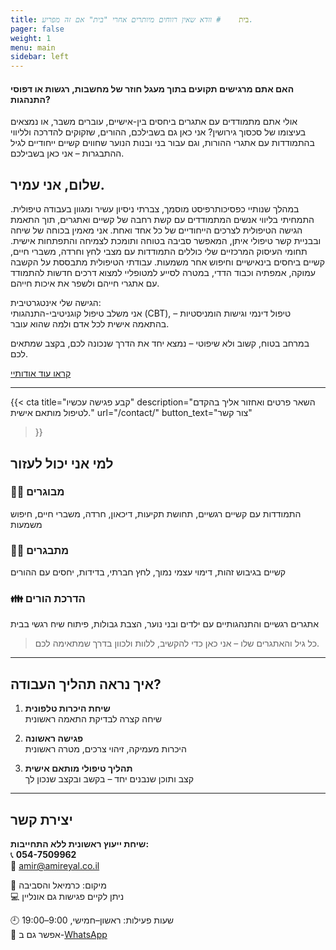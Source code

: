 ```yaml
---
title: בית    # וודא שאין רווחים מיותרים אחרי "בית" אם זה מפריע.
pager: false
weight: 1
menu: main
sidebar: left
---
```



#### האם אתם מרגישים תקועים בתוך מעגל חוזר של מחשבות, רגשות או דפוסי התנהגות? ####
אולי אתם מתמודדים עם אתגרים ביחסים בין-אישיים, עוברים משבר, או נמצאים בעיצומו של סכסוך גירושין? 
אני כאן גם בשבילכם, ההורים, שזקוקים להדרכה ולליווי בהתמודדות עם אתגרי ההורות,
וגם עבור בני ובנות הנוער שחווים קשיים ייחודיים לגיל ההתבגרות – אני כאן בשבילכם.

## שלום, אני עמיר.

במהלך שנותיי כפסיכותרפיסט מוסמך, צברתי ניסיון עשיר ומגוון בעבודה טיפולית. התמחיתי בליווי אנשים המתמודדים עם קשת רחבה של קשיים ואתגרים, תוך התאמת הגישה הטיפולית לצרכים הייחודיים של כל אחד ואחת.
אני מאמין בכוחה של שיחה ובבניית קשר טיפולי איתן, המאפשר סביבה בטוחה ותומכת לצמיחה והתפתחות אישית. תחומי העיסוק המרכזיים שלי כוללים התמודדות עם מצבי לחץ וחרדה, משברי חיים, קשיים ביחסים בינאישיים וחיפוש אחר משמעות. עבודתי הטיפולית מתבססת על הקשבה עמוקה, אמפתיה וכבוד הדדי, במטרה לסייע למטופליי למצוא דרכים חדשות להתמודד עם אתגרי חייהם ולשפר את איכות חייהם.

הגישה שלי אינטגרטיבית:  
אני משלב טיפול קוגניטיבי-התנהגותי (CBT), טיפול דינמי וגישות הומניסטיות – בהתאמה אישית לכל אדם ולמה שהוא עובר.

במרחב בטוח, קשוב ולא שיפוטי – נמצא יחד את הדרך שנכונה לכם, בקצב שמתאים לכם.


[קראו עוד אודותיי](/pages/about/)

---
{{< cta 
    title="קבע פגישה עכשיו" 
    description="השאר פרטים ואחזור אליך בהקדם לטיפול מותאם אישית." 
    url="/contact/" 
    button_text="צור קשר" 
>}}

## למי אני יכול לעזור

### 👨‍🦱 מבוגרים  
התמודדות עם קשיים רגשיים, תחושת תקיעות, דיכאון, חרדה, משברי חיים, חיפוש משמעות

### 🧑‍🎓 מתבגרים  
קשיים בגיבוש זהות, דימוי עצמי נמוך, לחץ חברתי, בדידות, יחסים עם ההורים

### 👪 הדרכת הורים  
אתגרים רגשיים והתנהגותיים עם ילדים ובני נוער, הצבת גבולות, פיתוח שיח רגשי בבית

> כל גיל והאתגרים שלו – אני כאן כדי להקשיב, ללוות ולכוון בדרך שמתאימה לכם.

---

## איך נראה תהליך העבודה?

1. **שיחת היכרות טלפונית**  
   שיחה קצרה לבדיקת התאמה ראשונית

2. **פגישה ראשונה**  
   היכרות מעמיקה, זיהוי צרכים, מטרה ראשונית

3. **תהליך טיפולי מותאם אישית**  
   קצב ותוכן שנבנים יחד – בקשב ובקצב שנכון לך

---

## יצירת קשר

**שיחת ייעוץ ראשונית ללא התחייבות:**  
📞 **054-7509962**  
📧 [amir@amireyal.co.il](mailto:amir@amireyal.co.il)

🧭 מיקום: כרמיאל והסביבה  
💻 ניתן לקיים פגישות גם אונליין

🕘 שעות פעילות: ראשון–חמישי, 9:00–19:00  
📱 אפשר גם ב-[WhatsApp](#)



